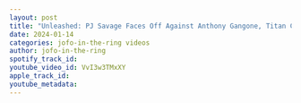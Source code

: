 ```yaml
---
layout: post
title: "Unleashed: PJ Savage Faces Off Against Anthony Gangone, Titan Championship Wrestling Title Showdown!"
date: 2024-01-14
categories: jofo-in-the-ring videos
author: jofo-in-the-ring
spotify_track_id: 
youtube_video_id: VvI3w3TMxXY
apple_track_id: 
youtube_metadata: 
---
```

